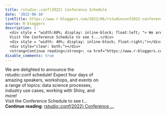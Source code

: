 ```yaml
---
title: rstudio::conf(2022) Conference Schedule
date: '2022-06-16'
linkTitle: https://www.r-bloggers.com/2022/06/rstudioconf2022-conference-schedule/
source: R-bloggers
description: |-
  <div style = "width:60%; display: inline-block; float:left; "> We are delighted to announce the rstudio::conf schedule! Expect four days of amazing speakers, workshops, and events on a range of topics: data science processes, industry use cases, working with Shiny, and more!<br />
  Visit the Conference Schedule to see t...</div>
  <div style = "width: 40%; display: inline-block; float:right;"></div>
  <div style="clear: both;"></div>
  <strong>Continue reading</strong>: <a href="https://www.r-bloggers.com/2022/06/rstudioconf2022-conference-schedule/">rstudio::conf(2022) Conference ...
disable_comments: true
---
```

<div style = "width:60%; display: inline-block; float:left; "> We are delighted to announce the rstudio::conf schedule! Expect four days of amazing speakers, workshops, and events on a range of topics: data science processes, industry use cases, working with Shiny, and more!<br />
Visit the Conference Schedule to see t...</div>
<div style = "width: 40%; display: inline-block; float:right;"></div>
<div style="clear: both;"></div>
<strong>Continue reading</strong>: <a href="https://www.r-bloggers.com/2022/06/rstudioconf2022-conference-schedule/">rstudio::conf(2022) Conference ...